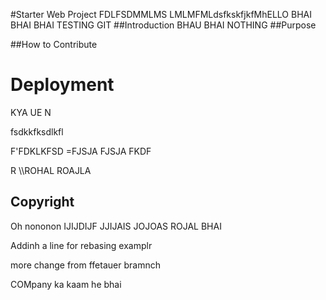 #Starter Web Project
FDLFSDMMLMS LMLMFMLdsfkskfjkfMhELLO BHAI BHAI BHAI TESTING GIT 
##Introduction
BHAU BHAI NOTHING 
##Purpose

##How to Contribute

<h1> Deployment </h1>

KYA UE N

fsdkkfksdlkfl



F'FDKLKFSD
=FJSJA FJSJA FKDF

 R \\\\ROHAL ROAJLA

 <h2>Copyright</h2>
 Oh nononon
IJIJDIJF
JJIJAIS
JOJOAS
ROJAL BHAI

Addinh a line for rebasing examplr

more change from ffetauer bramnch

COMpany ka kaam he bhai

